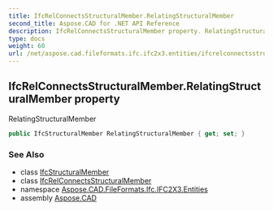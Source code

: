 ```yaml
---
title: IfcRelConnectsStructuralMember.RelatingStructuralMember
second_title: Aspose.CAD for .NET API Reference
description: IfcRelConnectsStructuralMember property. RelatingStructuralMember
type: docs
weight: 60
url: /net/aspose.cad.fileformats.ifc.ifc2x3.entities/ifcrelconnectsstructuralmember/relatingstructuralmember/
---
```

## IfcRelConnectsStructuralMember.RelatingStructuralMember property

RelatingStructuralMember

```csharp
public IfcStructuralMember RelatingStructuralMember { get; set; }
```

### See Also

* class [IfcStructuralMember](../../ifcstructuralmember/)
* class [IfcRelConnectsStructuralMember](../)
* namespace [Aspose.CAD.FileFormats.Ifc.IFC2X3.Entities](../../ifcrelconnectsstructuralmember/)
* assembly [Aspose.CAD](../../../)


